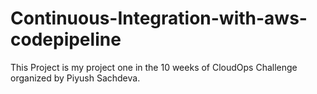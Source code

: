 # Continuous-Integration-with-aws-codepipeline
This Project is my project one in the 10 weeks of CloudOps Challenge organized by Piyush Sachdeva.
